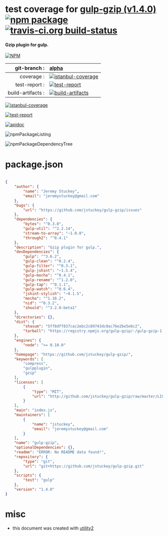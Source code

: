 # test coverage for  [gulp-gzip (v1.4.0)](https://github.com/jstuckey/gulp-gzip/)  [![npm package](https://img.shields.io/npm/v/npmtest-gulp-gzip.svg?style=flat-square)](https://www.npmjs.org/package/npmtest-gulp-gzip) [![travis-ci.org build-status](https://api.travis-ci.org/npmtest/node-npmtest-gulp-gzip.svg)](https://travis-ci.org/npmtest/node-npmtest-gulp-gzip)
#### Gzip plugin for gulp.

[![NPM](https://nodei.co/npm/gulp-gzip.png?downloads=true)](https://www.npmjs.com/package/gulp-gzip)

| git-branch : | [alpha](https://github.com/npmtest/node-npmtest-gulp-gzip/tree/alpha)|
|--:|:--|
| coverage : | [![istanbul-coverage](https://npmtest.github.io/node-npmtest-gulp-gzip/build/coverage.badge.svg)](https://npmtest.github.io/node-npmtest-gulp-gzip/build/coverage.html/index.html)|
| test-report : | [![test-report](https://npmtest.github.io/node-npmtest-gulp-gzip/build/test-report.badge.svg)](https://npmtest.github.io/node-npmtest-gulp-gzip/build/test-report.html)|
| build-artifacts : | [![build-artifacts](https://npmtest.github.io/node-npmtest-gulp-gzip/glyphicons_144_folder_open.png)](https://github.com/npmtest/node-npmtest-gulp-gzip/tree/gh-pages/build)|

[![istanbul-coverage](https://npmtest.github.io/node-npmtest-gulp-gzip/build/screenCapture.buildCustomOrg.browser.coverage.html.png)](https://npmtest.github.io/node-npmtest-gulp-gzip/build/coverage.html/index.html)

[![test-report](https://npmtest.github.io/node-npmtest-gulp-gzip/build/screenCapture.buildCustomOrg.browser.%252Fhome%252Ftravis%252Fbuild%252Fnpmtest%252Fnode-npmtest-gulp-gzip%252Ftmp%252Fbuild%252Ftest-report.html.png)](https://npmtest.github.io/node-npmtest-gulp-gzip/build/test-report.html)

[![apidoc](https://npmdoc.github.io/node-npmdoc-gulp-gzip/build/screenCapture.buildApidoc.browser.%252Fhome%252Ftravis%252Fbuild%252Fnpmdoc%252Fnode-npmdoc-gulp-gzip%252Ftmp%252Fbuild%252Fapidoc.html.png)](https://npmdoc.github.io/node-npmdoc-gulp-gzip/build/apidoc.html)

![npmPackageListing](https://npmtest.github.io/node-npmtest-gulp-gzip/build/screenCapture.npmPackageListing.svg)

![npmPackageDependencyTree](https://npmtest.github.io/node-npmtest-gulp-gzip/build/screenCapture.npmPackageDependencyTree.svg)



# package.json

```json

{
    "author": {
        "name": "Jeremy Stuckey",
        "email": "jeremystuckey@gmail.com"
    },
    "bugs": {
        "url": "https://github.com/jstuckey/gulp-gzip/issues"
    },
    "dependencies": {
        "bytes": "^0.3.0",
        "gulp-util": "^2.2.14",
        "stream-to-array": "~1.0.0",
        "through2": "^0.4.1"
    },
    "description": "Gzip plugin for gulp.",
    "devDependencies": {
        "gulp": "^3.6.2",
        "gulp-clean": "^0.2.4",
        "gulp-filter": "^0.3.1",
        "gulp-jshint": "~1.5.4",
        "gulp-mocha": "^0.4.1",
        "gulp-rename": "^1.2.0",
        "gulp-tap": "^0.1.1",
        "gulp-watch": "^0.6.4",
        "jshint-stylish": "~0.1.5",
        "mocha": "^1.18.2",
        "nid": "^0.3.2",
        "should": "^3.2.0-beta1"
    },
    "directories": {},
    "dist": {
        "shasum": "5ff8dff837cac2ebc2c89743dc0ac76e2be5e6c2",
        "tarball": "https://registry.npmjs.org/gulp-gzip/-/gulp-gzip-1.4.0.tgz"
    },
    "engines": {
        "node": ">= 0.10.0"
    },
    "homepage": "https://github.com/jstuckey/gulp-gzip/",
    "keywords": [
        "compress",
        "gulpplugin",
        "gzip"
    ],
    "licenses": [
        {
            "type": "MIT",
            "url": "http://github.com/jstuckey/gulp-gzip/raw/master/LICENSE"
        }
    ],
    "main": "index.js",
    "maintainers": [
        {
            "name": "jstuckey",
            "email": "jeremystuckey@gmail.com"
        }
    ],
    "name": "gulp-gzip",
    "optionalDependencies": {},
    "readme": "ERROR: No README data found!",
    "repository": {
        "type": "git",
        "url": "git+https://github.com/jstuckey/gulp-gzip.git"
    },
    "scripts": {
        "test": "gulp"
    },
    "version": "1.4.0"
}
```



# misc
- this document was created with [utility2](https://github.com/kaizhu256/node-utility2)
